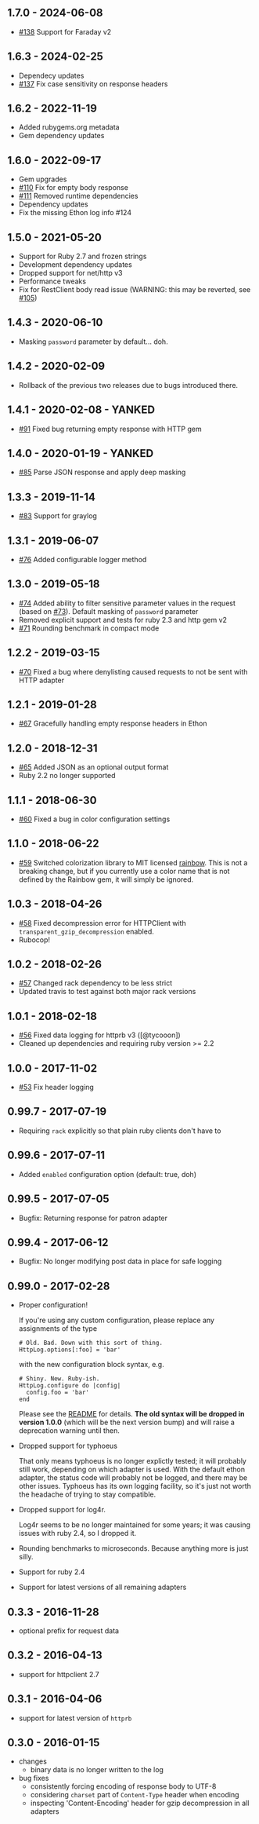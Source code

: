 ## 1.7.0 - 2024-06-08

* [#138](https://github.com/trusche/httplog/pull/138) Support for Faraday v2

## 1.6.3 - 2024-02-25

* Dependecy updates
* [#137](https://github.com/trusche/httplog/pull/137) Fix case sensitivity on response headers

## 1.6.2 - 2022-11-19

* Added rubygems.org metadata
* Gem dependency updates

## 1.6.0 - 2022-09-17

* Gem upgrades
* [#110](https://github.com/trusche/httplog/pull/110) Fix for empty body response
* [#111](https://github.com/trusche/httplog/pull/111) Removed runtime dependencies
* Dependency updates 
* Fix the missing Ethon log info #124

## 1.5.0 - 2021-05-20

* Support for Ruby 2.7 and frozen strings
* Development dependency updates
* Dropped support for net/http v3
* Performance tweaks
* Fix for RestClient body read issue (WARNING: this may be reverted, see [#105](https://github.com/trusche/httplog/issues/105))

## 1.4.3 - 2020-06-10

* Masking `password` parameter by default... doh.

## 1.4.2 - 2020-02-09

* Rollback of the previous two releases due to bugs introduced there.

## 1.4.1 - 2020-02-08 - YANKED

* [#91](https://github.com/trusche/httplog/pull/91) Fixed bug returning empty response with HTTP gem

## 1.4.0 - 2020-01-19 - YANKED

* [#85](https://github.com/trusche/httplog/pull/85) Parse JSON response and apply deep masking

## 1.3.3 - 2019-11-14

* [#83](https://github.com/trusche/httplog/pull/83) Support for graylog

## 1.3.1 - 2019-06-07

* [#76](https://github.com/trusche/httplog/pull/76) Added configurable logger method

## 1.3.0 - 2019-05-18

* [#74](https://github.com/trusche/httplog/pull/74) Added ability to filter sensitive parameter values in the request (based on [#73](https://github.com/trusche/httplog/pull/73)). Default masking of `password` parameter
* Removed explicit support and tests for ruby 2.3 and http gem v2
* [#71](https://github.com/trusche/httplog/pull/71) Rounding benchmark in compact mode

## 1.2.2 - 2019-03-15

* [#70](https://github.com/trusche/httplog/pull/70) Fixed a bug where denylisting caused requests to not be sent with HTTP adapter

## 1.2.1 - 2019-01-28

* [#67](https://github.com/trusche/httplog/pull/67) Gracefully handling empty response headers in Ethon

## 1.2.0 - 2018-12-31

* [#65](https://github.com/trusche/httplog/pull/65) Added JSON as an optional output format
* Ruby 2.2 no longer supported

## 1.1.1 - 2018-06-30

* [#60](https://github.com/trusche/httplog/issues/60) Fixed a bug in color configuration settings

## 1.1.0 - 2018-06-22

* [#59](https://github.com/trusche/httplog/issues/59) Switched colorization library to MIT licensed [rainbow](https://github.com/sickill/rainbow).
  This is not a breaking change, but if you currently use a color name that is not defined by the Rainbow gem, it will
  simply be ignored.

## 1.0.3 - 2018-04-26

* [#58](https://github.com/trusche/httplog/issues/58) Fixed decompression error for HTTPClient with `transparent_gzip_decompression` enabled.
* Rubocop!

## 1.0.2 - 2018-02-26

* [#57](https://github.com/trusche/httplog/issues/57) Changed rack dependency to be less strict
* Updated travis to test against both major rack versions

## 1.0.1 - 2018-02-18

* [#56](https://github.com/trusche/httplog/pull/56) Fixed data logging for httprb v3 ([@tycooon])
* Cleaned up dependencies and requiring ruby version >= 2.2

## 1.0.0 - 2017-11-02

* [#53](https://github.com/trusche/httplog/pull/53) Fix header logging

## 0.99.7 - 2017-07-19

* Requiring `rack` explicitly so that plain ruby clients don't have to

## 0.99.6 - 2017-07-11

* Added `enabled` configuration option (default: true, doh)

## 0.99.5 - 2017-07-05

* Bugfix: Returning response for patron adapter

## 0.99.4 - 2017-06-12

* Bugfix: No longer modifying post data in place for safe logging

## 0.99.0 - 2017-02-28

* Proper configuration!

  If you're using any custom configuration, please replace any assignments of the type

      # Old. Bad. Down with this sort of thing.
      HttpLog.options[:foo] = 'bar'  

  with the new configuration block syntax, e.g.

      # Shiny. New. Ruby-ish.
      HttpLog.configure do |config|
        config.foo = 'bar'
      end

  Please see the [README](README.md#configuration) for details. **The old syntax will be dropped in version 1.0.0** (which will be the next version bump) and will raise a deprecation warning until then.

* Dropped support for typhoeus

  That only means typhoeus is no longer explictly tested; it will probably still work, depending on which adapter is used. With the default ethon adapter, the status code will probably not be logged, and there may be other issues. Typhoeus has its own logging facility, so it's just not worth the headache of trying to stay compatible.

* Dropped support for log4r.

  Log4r seems to be no longer maintained for some years; it was causing issues with ruby 2.4, so I dropped it.

* Rounding benchmarks to microseconds. Because anything more is just silly.

* Support for ruby 2.4
* Support for latest versions of all remaining adapters

## 0.3.3 - 2016-11-28

* optional prefix for request data

## 0.3.2 - 2016-04-13

* support for httpclient 2.7

## 0.3.1 - 2016-04-06

* support for latest version of `httprb`

## 0.3.0 - 2016-01-15
* changes
  * binary data is no longer written to the log
* bug fixes
  * consistently forcing encoding of response body to UTF-8
  * considering `charset` part of `Content-Type` header when encoding
  * inspecting 'Content-Encoding' header for gzip decompression in all adapters
